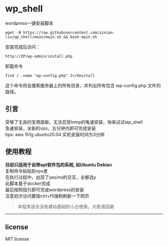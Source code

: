 # wp_shell
wordpress一键安装脚本
```
wget -N https://raw.githubusercontent.com/sinian-liu/wp_shell/main/main.sh && bash main.sh
```
安装完成后访问：
```
http://IP/wp-admin/install.php
```
卸载命令
```
find / -name "wp-config.php" 2>/dev/null
```
这个命令将会搜索服务器上的所有目录，并列出所有包含 wp-config.php 文件的路径。





## 引言
受够了无良的宝塔面板，无法忍受lnmp的龟速安装，快来试试wp_shell<br>
急速安装，全新的vps，五分钟内即可完成安装<br>
tips: aws 1h1g ubuntu20.04 实机安装时间为3分钟
## 使用教程
**目前只适用于自带apt软件包的系统, 如Ubuntu Debian**<br>
复制命令粘贴到vps里<br>
在执行过程中，出现了yes/no的交互，全都选y<br>
此脚本基于docker完成<br>
最后按照指引即可完成wordpress的安装<br>
注意初次访问要按ctrl+f5强制刷新一下网页
> 本程序适合没有建站基础的小白使用，大佬请回避
---
## license
MIT license
